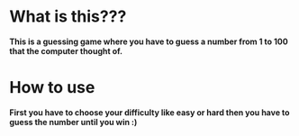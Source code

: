 # What is this???
**This is a guessing game where you have to guess a number from 1 to 100 that the computer thought of.**
# How to use
**First you have to choose your difficulty like easy or hard then you have to guess the number until you win :)**